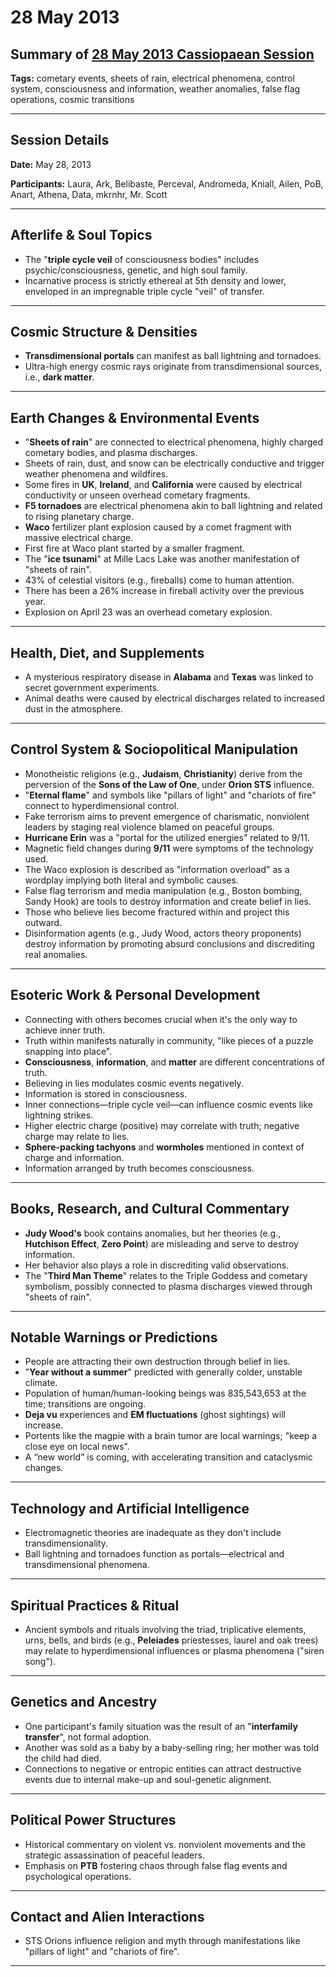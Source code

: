 # 28 May 2013

## Summary of [28 May 2013 Cassiopaean Session](https://cassiopaea.org/forum/threads/session-28-may-2013.31445/#post-417701)

**Tags:** cometary events, sheets of rain, electrical phenomena, control system, consciousness and information, weather anomalies, false flag operations, cosmic transitions

---


## Session Details

**Date:** May 28, 2013

**Participants:** Laura, Ark, Belibaste, Perceval, Andromeda, Kniall, Ailen, PoB, Anart, Athena, Data, mkrnhr, Mr. Scott

---


## Afterlife & Soul Topics

- The "**triple cycle veil** of consciousness bodies" includes psychic/consciousness, genetic, and high soul family.
- Incarnative process is strictly ethereal at 5th density and lower, enveloped in an impregnable triple cycle "veil" of transfer.

---


## Cosmic Structure & Densities

- **Transdimensional portals** can manifest as ball lightning and tornadoes.
- Ultra-high energy cosmic rays originate from transdimensional sources, i.e., **dark matter**.

---


## Earth Changes & Environmental Events

- "**Sheets of rain**" are connected to electrical phenomena, highly charged cometary bodies, and plasma discharges.
- Sheets of rain, dust, and snow can be electrically conductive and trigger weather phenomena and wildfires.
- Some fires in **UK**, **Ireland**, and **California** were caused by electrical conductivity or unseen overhead cometary fragments.
- **F5 tornadoes** are electrical phenomena akin to ball lightning and related to rising planetary charge.
- **Waco** fertilizer plant explosion caused by a comet fragment with massive electrical charge.
- First fire at Waco plant started by a smaller fragment.
- The "**ice tsunami**" at Mille Lacs Lake was another manifestation of "sheets of rain".
- 43% of celestial visitors (e.g., fireballs) come to human attention.
- There has been a 26% increase in fireball activity over the previous year.
- Explosion on April 23 was an overhead cometary explosion.

---


## Health, Diet, and Supplements

- A mysterious respiratory disease in **Alabama** and **Texas** was linked to secret government experiments.
- Animal deaths were caused by electrical discharges related to increased dust in the atmosphere.

---


## Control System & Sociopolitical Manipulation

- Monotheistic religions (e.g., **Judaism**, **Christianity**) derive from the perversion of the **Sons of the Law of One**, under **Orion STS** influence.
- "**Eternal flame**" and symbols like "pillars of light" and "chariots of fire" connect to hyperdimensional control.
- Fake terrorism aims to prevent emergence of charismatic, nonviolent leaders by staging real violence blamed on peaceful groups.
- **Hurricane Erin** was a "portal for the utilized energies" related to 9/11.
- Magnetic field changes during **9/11** were symptoms of the technology used.
- The Waco explosion is described as "information overload" as a wordplay implying both literal and symbolic causes.
- False flag terrorism and media manipulation (e.g., Boston bombing, Sandy Hook) are tools to destroy information and create belief in lies.
- Those who believe lies become fractured within and project this outward.
- Disinformation agents (e.g., Judy Wood, actors theory proponents) destroy information by promoting absurd conclusions and discrediting real anomalies.

---


## Esoteric Work & Personal Development

- Connecting with others becomes crucial when it's the only way to achieve inner truth.
- Truth within manifests naturally in community, "like pieces of a puzzle snapping into place".
- **Consciousness**, **information**, and **matter** are different concentrations of truth.
- Believing in lies modulates cosmic events negatively.
- Information is stored in consciousness.
- Inner connections—triple cycle veil—can influence cosmic events like lightning strikes.
- Higher electric charge (positive) may correlate with truth; negative charge may relate to lies.
- **Sphere-packing tachyons** and **wormholes** mentioned in context of charge and information.
- Information arranged by truth becomes consciousness.

---


## Books, Research, and Cultural Commentary

- **Judy Wood's** book contains anomalies, but her theories (e.g., **Hutchison Effect**, **Zero Point**) are misleading and serve to destroy information.
- Her behavior also plays a role in discrediting valid observations.
- The "**Third Man Theme**" relates to the Triple Goddess and cometary symbolism, possibly connected to plasma discharges viewed through "sheets of rain".

---


## Notable Warnings or Predictions

- People are attracting their own destruction through belief in lies.
- "**Year without a summer**" predicted with generally colder, unstable climate.
- Population of human/human-looking beings was 835,543,653 at the time; transitions are ongoing.
- **Deja vu** experiences and **EM fluctuations** (ghost sightings) will increase.
- Portents like the magpie with a brain tumor are local warnings; "keep a close eye on local news".
- A “new world” is coming, with accelerating transition and cataclysmic changes.

---


## Technology and Artificial Intelligence

- Electromagnetic theories are inadequate as they don't include transdimensionality.
- Ball lightning and tornadoes function as portals—electrical and transdimensional phenomena.

---


## Spiritual Practices & Ritual

- Ancient symbols and rituals involving the triad, triplicative elements, urns, bells, and birds (e.g., **Peleiades** priestesses, laurel and oak trees) may relate to hyperdimensional influences or plasma phenomena ("siren song").

---


## Genetics and Ancestry

- One participant's family situation was the result of an "**interfamily transfer**", not formal adoption.
- Another was sold as a baby by a baby-selling ring; her mother was told the child had died.
- Connections to negative or entropic entities can attract destructive events due to internal make-up and soul-genetic alignment.

---


## Political Power Structures

- Historical commentary on violent vs. nonviolent movements and the strategic assassination of peaceful leaders.
- Emphasis on **PTB** fostering chaos through false flag events and psychological operations.

---



## Contact and Alien Interactions

- STS Orions influence religion and myth through manifestations like "pillars of light" and "chariots of fire".

---


